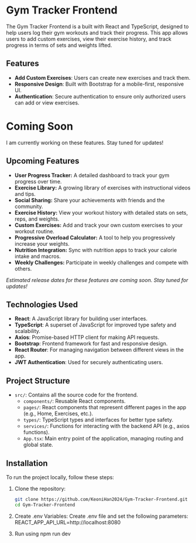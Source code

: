 # Gym Tracker Frontend

The Gym Tracker Frontend is a built with React and TypeScript, designed to help users log their gym workouts and track their progress. This app allows users to add custom exercises, view their exercise history, and track progress in terms of sets and weights lifted.

## Features
- **Add Custom Exercises**: Users can create new exercises and track them.
- **Responsive Design**: Built with Bootstrap for a mobile-first, responsive UI.
- **Authentication**: Secure authentication to ensure only authorized users can add or view exercises.

# Coming Soon
I am currently working on these features. Stay tuned for updates!

## Upcoming Features
- **User Progress Tracker:** A detailed dashboard to track your gym progress over time.
- **Exercise Library:** A growing library of exercises with instructional videos and tips.
- **Social Sharing:** Share your achievements with friends and the community.
- **Exercise History:** View your workout history with detailed stats on sets, reps, and weights.
- **Custom Exercises:** Add and track your own custom exercises to your workout routine.
- **Progressive Overload Calculator:** A tool to help you progressively increase your weights.
- **Nutrition Integration:** Sync with nutrition apps to track your calorie intake and macros.
- **Weekly Challenges:** Participate in weekly challenges and compete with others.

*Estimated release dates for these features are coming soon. Stay tuned for updates!*


## Technologies Used

- **React**: A JavaScript library for building user interfaces.
- **TypeScript**: A superset of JavaScript for improved type safety and scalability.
- **Axios**: Promise-based HTTP client for making API requests.
- **Bootstrap**: Frontend framework for fast and responsive design.
- **React Router**: For managing navigation between different views in the app.
- **JWT Authentication**: Used for securely authenticating users.

## Project Structure

- `src/`: Contains all the source code for the frontend.
  - `components/`: Reusable React components.
  - `pages/`: React components that represent different pages in the app (e.g., Home, Exercises, etc.).
  - `types/`: TypeScript types and interfaces for better type safety.
  - `services/`: Functions for interacting with the backend API (e.g., axios functions).
  - `App.tsx`: Main entry point of the application, managing routing and global state.
  
## Installation

To run the project locally, follow these steps:

1. Clone the repository:
   ```bash
   git clone https://github.com/KeoniHan2024/Gym-Tracker-Frontend.git
   cd Gym-Tracker-Frontend

2. Create .env Variables:
   Create .env file and set the following parameters:
    REACT_APP_API_URL=http://localhost:8080

3. Run using npm run dev

